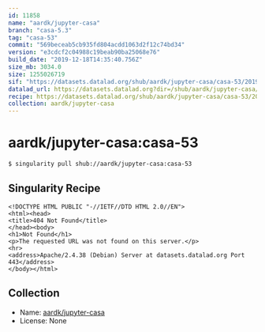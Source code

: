 ```yaml
---
id: 11858
name: "aardk/jupyter-casa"
branch: "casa-5.3"
tag: "casa-53"
commit: "569beceab5cb935fd804acdd1063d2f12c74bd34"
version: "e3cdcf2c04988c19beab90ba25068e76"
build_date: "2019-12-18T14:35:40.756Z"
size_mb: 3034.0
size: 1255026719
sif: "https://datasets.datalad.org/shub/aardk/jupyter-casa/casa-53/2019-12-18-569becea-e3cdcf2c/e3cdcf2c04988c19beab90ba25068e76.sif"
datalad_url: https://datasets.datalad.org?dir=/shub/aardk/jupyter-casa/casa-53/2019-12-18-569becea-e3cdcf2c/
recipe: https://datasets.datalad.org/shub/aardk/jupyter-casa/casa-53/2019-12-18-569becea-e3cdcf2c/Singularity
collection: aardk/jupyter-casa
---
```


# aardk/jupyter-casa:casa-53

```bash
$ singularity pull shub://aardk/jupyter-casa:casa-53
```

## Singularity Recipe

```singularity
<!DOCTYPE HTML PUBLIC "-//IETF//DTD HTML 2.0//EN">
<html><head>
<title>404 Not Found</title>
</head><body>
<h1>Not Found</h1>
<p>The requested URL was not found on this server.</p>
<hr>
<address>Apache/2.4.38 (Debian) Server at datasets.datalad.org Port 443</address>
</body></html>
```

## Collection

 - Name: [aardk/jupyter-casa](https://github.com/aardk/jupyter-casa)
 - License: None

